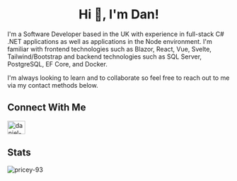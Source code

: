 <h1 align="center">Hi 👋, I'm Dan!</h1>
<p>
  I'm a Software Developer based in the UK with experience in full-stack C# .NET applications as well as applications in the Node environment.
  I'm familiar with frontend technologies such as Blazor, React, Vue, Svelte, Tailwind/Bootstrap and backend technologies such as SQL Server, PostgreSQL, EF Core, and Docker.
</p>
<p>I'm always looking to learn and to collaborate so feel free to reach out to me via my contact methods below.</p>

## Connect With Me
<p align="left">
<a href="https://linkedin.com/in/daniel-jamie-price" target="blank"><img align="center" src="https://raw.githubusercontent.com/rahuldkjain/github-profile-readme-generator/master/src/images/icons/Social/linked-in-alt.svg" alt="daniel-jamie-price" height="30" width="40" /></a>
</p>

## Stats
<p><img align="center" src="https://github-readme-stats.vercel.app/api/top-langs?username=pricey-93&show_icons=true&locale=en&layout=compact" alt="pricey-93" /></p>
